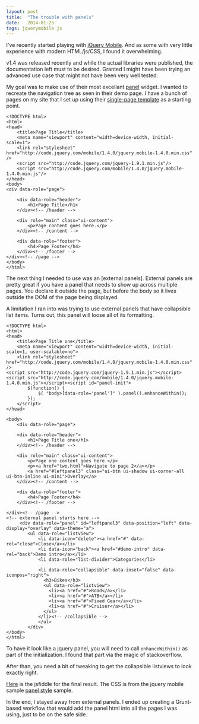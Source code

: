 ```yaml
---
layout: post
title:  "The trouble with panels"
date:   2014-01-25 
tags: jquerymobile js
---
```


I've recently started playing with [jQuery Mobile][jqm]. And as some with very little
experience with modern HTML/js/CSS, I found it overwhelming.

v1.4 was released recently and while the actual libraries were published, the documentation left must to be
desired. Granted I might have been trying an advanced use case that might not have been very well tested.

My goal was to make use of their most excellant [panel] widget. I wanted to recreate the navigation tree as seen
in their demo page. I have a bunch of pages on my site that I set up using their [single-page template] as a 
starting point.

```
<!DOCTYPE html>
<html>
<head>
    <title>Page Title</title> 
    <meta name="viewport" content="width=device-width, initial-scale=1"> 
    <link rel="stylesheet" href="http://code.jquery.com/mobile/1.4.0/jquery.mobile-1.4.0.min.css" />
    <script src="http://code.jquery.com/jquery-1.9.1.min.js"/>
    <script src="http://code.jquery.com/mobile/1.4.0/jquery.mobile-1.4.0.min.js"/>
</head>
<body>
<div data-role="page">

    <div data-role="header">
        <h1>Page Title</h1>
    </div><!-- /header -->

    <div role="main" class="ui-content">
        <p>Page content goes here.</p>
    </div><!-- /content -->

    <div data-role="footer">
        <h4>Page Footer</h4>
    </div><!-- /footer -->
</div><!-- /page --> 
</body>
</html>
```
The next thing I needed to use was an [external panels]. External panels are pretty great if you have a panel
that needs to show up across multiple pages. You declare it outside the page, but before the body so it lives outside
the DOM of the page being displayed.

A limitation I ran into was trying to use external panels that have collapsible list items. Turns out, this panel 
will loose all of its formatting.

```
<!DOCTYPE html> 
<html>
<head>
    <title>Page Title one</title>
    <meta name="viewport" content="width=device-width, initial-scale=1, user-scalable=no">
	<link rel="stylesheet" href="http://code.jquery.com/mobile/1.4.0/jquery.mobile-1.4.0.min.css" />
<script src="http://code.jquery.com/jquery-1.9.1.min.js"></script>
<script src="http://code.jquery.com/mobile/1.4.0/jquery.mobile-1.4.0.min.js"></script><script id="panel-init">
        $(function() {
            $( "body>[data-role='panel']" ).panel().enhanceWithin();
        });
    </script>
</head>

<body>
    <div data-role="page">

    <div data-role="header">
        <h1>Page Title one</h1>
    </div><!-- /header -->

    <div role="main" class="ui-content">
        <p>Page one content goes here.</p>
        <p><a href="two.html">Navigate to page 2</a></p>
        <a href="#leftpanel3" class="ui-btn ui-shadow ui-corner-all ui-btn-inline ui-mini">Overlay</a>
    </div><!-- /content -->

    <div data-role="footer">
        <h4>Page Footer</h4>
    </div><!-- /footer -->

</div><!-- /page --> 
<!-- external panel starts here -->
     <div data-role="panel" id="leftpanel3" data-position="left" data-display="overlay" data-theme="a"> 
        <ul data-role="listview">
            <li data-icon="delete"><a href="#" data-rel="close">Close</a></li>
            <li data-icon="back"><a href="#demo-intro" data-rel="back">Demo intro</a></li>
            <li data-role="list-divider">Categories</li>

            <li data-role="collapsible" data-inset="false" data-iconpos="right"> 
              <h3>Bikes</h3> 
              <ul data-role="listview">
                <li><a href="#">Road</a></li>
                <li><a href="#">ATB</a></li>
                <li><a href="#">Fixed Gear</a></li>
                <li><a href="#">Cruiser</a></li>
              </ul> 
            </li><!-- /collapsible -->
            </ul>
        </div>
</body>
</html>
```
To have it look like a jquery panel, you will need to call `enhanceWithin()` as part of the initialization.
I found that part via the magic of stackoverflow.

After than, you need a bit of tweaking to get the collapsible listviews to look exactly right.

[Here][fiddle] is the jsfiddle for the final result. The CSS is from the jquery mobile sample [panel style] sample.

In the end, I stayed away from external panels. I ended up creating a Grunt-based workflow that would
add the panel html into all the pages I was using, just to be on the safe side.


[jqm]:    http://jquerymobile.com/
[panel]: http://demos.jquerymobile.com/1.4.0/panel/
[single-page template]: http://demos.jquerymobile.com/1.4.0/pages-single-page/
[external panel]: http://demos.jquerymobile.com/1.4.0/panel-external/
[fiddle]: http://jsfiddle.net/bilal33/BSJQd/4/
[panel style]: http://demos.jquerymobile.com/1.4.0/panel-styling/
